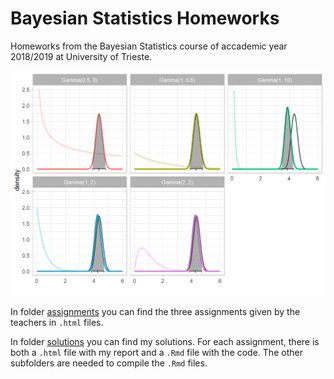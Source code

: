 # Bayesian Statistics Homeworks
Homeworks from the Bayesian Statistics course of accademic year 2018/2019 at University of Trieste.

![header](solutions/hw1_files/figure-html/posterior_plot-1.png)

In folder [assignments](https://github.com/stinco/bayesian-statistics-homeworks/tree/master/assignments) you can find the three assignments given by the teachers in `.html` files.

In folder [solutions](https://github.com/stinco/bayesian-statistics-homeworks/tree/master/solutions) you can find my solutions. For each assignment, there is both a `.html` file with my report and a `.Rmd` file with the code. The other subfolders are needed to compile the `.Rmd` files.

